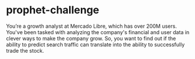 # prophet-challenge
You’re a growth analyst at Mercado Libre, which has over 200M users. You've been tasked with analyzing the company's financial and user data in clever ways to make the company grow. So, you want to find out if the ability to predict search traffic can translate into the ability to successfully trade the stock.
